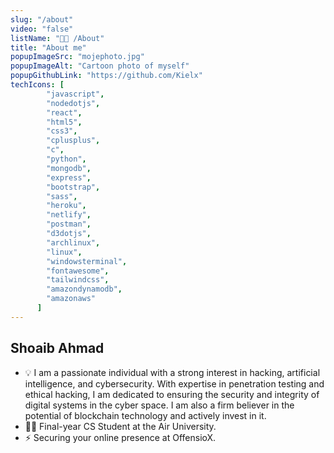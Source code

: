 ```yaml
---
slug: "/about"
video: "false"
listName: "👨‍💻 /About"
title: "About me"
popupImageSrc: "mojephoto.jpg"
popupImageAlt: "Cartoon photo of myself"
popupGithubLink: "https://github.com/Kielx"
techIcons: [
        "javascript",
        "nodedotjs",
        "react", 
        "html5",
        "css3",
        "cplusplus", 
        "c",
        "python",
        "mongodb",
        "express",
        "bootstrap", 
        "sass",
        "heroku",
        "netlify",
        "postman",
        "d3dotjs", 
        "archlinux",
        "linux",
        "windowsterminal",
        "fontawesome",
        "tailwindcss",
        "amazondynamodb",
        "amazonaws"
      ]
---
```


## Shoaib Ahmad

- 💡 I am a passionate individual with a strong interest in hacking, artificial intelligence, and cybersecurity. With expertise in penetration testing and ethical hacking, I am dedicated to ensuring the security and integrity of digital systems in the cyber space. I am also a firm believer in the potential of blockchain technology and actively invest in it.
- 👨‍🎓 Final-year CS Student at the Air University. 
- ⚡ Securing your online presence at OffensioX. 
